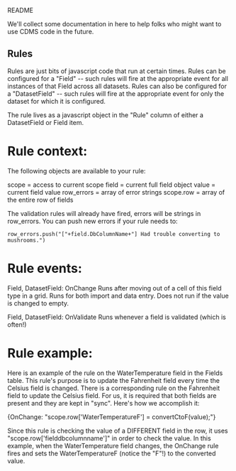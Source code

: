 README

We'll collect some documentation in here to help folks who might want to use CDMS code in the future.

## Rules ##

Rules are just bits of javascript code that run at certain times.  Rules can be configured for a "Field" -- such rules will fire at the appropriate event for all instances of that Field across all datasets.  Rules can also be configured for a "DatasetField" -- such rules will fire at the appropriate event for only the dataset for which it is configured.

The rule lives as a javascript object in the "Rule" column of either a DatasetField or Field item.

# Rule context: #

The following objects are available to your rule:

scope = access to current scope
field = current full field object
value = current field value
row_errors = array of error strings
scope.row = array of the entire row of fields

The validation rules will already have fired, errors will be strings in row_errors.  You can push new errors if your rule needs to: 
	
	row_errors.push("["+field.DbColumnName+"] Had trouble converting to mushrooms.")


# Rule events: #

Field, DatasetField: OnChange
	Runs after moving out of a cell of this field type in a grid.  Runs for both import and data entry.  Does not run if the value is changed to empty.

Field, DatasetField: OnValidate
	Runs whenever a field is validated (which is often!)


# Rule example: #

Here is an example of the rule on the WaterTemperature field in the Fields table.  This rule's purpose is to update the Fahrenheit field every time the Celsius field is changed.  There is a corresponding rule on the Fahrenheit field to update the Celsius field.  For us, it is required that both fields are present and they are kept in "sync".  Here's how we accomplish it:

{OnChange: "scope.row['WaterTemperatureF'] = convertCtoF(value);"}

Since this rule is checking the value of a DIFFERENT field in the row, it uses "scope.row['fielddbcolumnname']" in order to check the value.  In this example, when the WaterTemperature field changes, the OnChange rule fires and sets the WaterTemperatureF (notice the "F"!) to the converted value.



